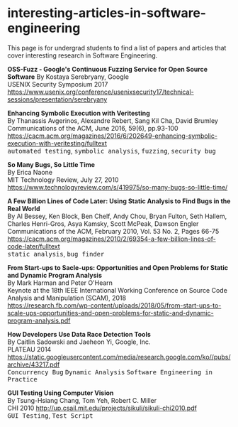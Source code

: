 # interesting-articles-in-software-engineering

This page is for undergrad students to find a list of papers and articles that 
cover interesting research in Software Engineering. 
<!-- Hope that it can be a place for them to find the rabbit and take down the hole. -->

**OSS-Fuzz - Google's Continuous Fuzzing Service for Open Source Software**
By Kostaya Serebryany, Google  
USENIX Security Symposium 2017  
https://www.usenix.org/conference/usenixsecurity17/technical-sessions/presentation/serebryany

**Enhancing Symbolic Execution with Veritesting**  
By Thanassis Avgerinos, Alexandre Rebert, Sang Kil Cha, David Brumley  
Communications of the ACM, June 2016, 59(6), pp.93-100  
https://cacm.acm.org/magazines/2016/6/202649-enhancing-symbolic-execution-with-veritesting/fulltext  
<kbd>automated testing</kbd>, <kbd>symbolic analysis</kbd>, <kbd>fuzzing</kbd>, <kbd>security bug</kbd>  

**So Many Bugs, So Little Time**  
By Erica Naone  
MIT Technology Review, July 27, 2010  
https://www.technologyreview.com/s/419975/so-many-bugs-so-little-time/

**A Few Billion Lines of Code Later: Using Static Analysis to Find Bugs in the Real World**  
By Al Bessey, Ken Block, Ben Chelf, Andy Chou, Bryan Fulton, Seth Hallem, Charles Henri-Gros, Asya Kamsky, Scott McPeak, Dawson Engler   
Communications of the ACM, February 2010, Vol. 53 No. 2, Pages 66-75  
https://cacm.acm.org/magazines/2010/2/69354-a-few-billion-lines-of-code-later/fulltext  
<kbd>static analysis</kbd>, <kbd>bug finder</kbd>

**From Start-ups to Sacle-ups: Opportunities and Open Problems for Static and Dynamic Program Analysis**  
By Mark Harman and Peter O'Hearn  
Keynote at the 18th IEEE International Working Conference on Source Code Analysis and Manipulation (SCAM), 2018  
https://research.fb.com/wp-content/uploads/2018/05/from-start-ups-to-scale-ups-opportunities-and-open-problems-for-static-and-dynamic-program-analysis.pdf  

**How Developers Use Data Race Detection Tools**  
By Caitlin Sadowski and Jaeheon Yi, Google, Inc.  
PLATEAU 2014  
https://static.googleusercontent.com/media/research.google.com/ko//pubs/archive/43217.pdf  
<kbd>Concurrency Bug</kbd> <kbd>Dynamic Analysis</kbd> <kbd>Software Engineering in Practice</kbd>

**GUI Testing Using Computer Vision**  
By Tsung-Hsiang Chang, Tom Yeh, Robert C. Miller  
CHI 2010
http://up.csail.mit.edu/projects/sikuli/sikuli-chi2010.pdf  
<kbd>GUI Testing</kbd>, <kbd> Test Script </kbd>
